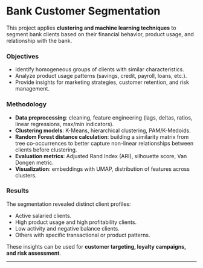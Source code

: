 
# Bank Customer Segmentation

This project applies **clustering and machine learning techniques** to segment bank clients based on their financial behavior, product usage, and relationship with the bank.  

### Objectives
- Identify homogeneous groups of clients with similar characteristics.
- Analyze product usage patterns (savings, credit, payroll, loans, etc.).
- Provide insights for marketing strategies, customer retention, and risk management.

### Methodology
- **Data preprocessing**: cleaning, feature engineering (lags, deltas, ratios, linear regressions, max/min indicators).
- **Clustering models**: K-Means, hierarchical clustering, PAM/K-Medoids.
- **Random Forest distance calculation**: building a similarity matrix from tree co-occurrences to better capture non-linear relationships between clients before clustering.
- **Evaluation metrics**: Adjusted Rand Index (ARI), silhouette score, Van Dongen metric.
- **Visualization**: embeddings with UMAP, distribution of features across clusters.

### Results
The segmentation revealed distinct client profiles:
- Active salaried clients.
- High product usage and high profitability clients.
- Low activity and negative balance clients.
- Others with specific transactional or product patterns.

These insights can be used for **customer targeting, loyalty campaigns, and risk assessment**.

---
